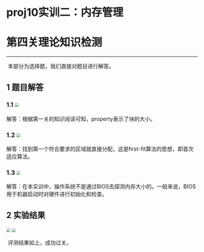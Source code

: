 # proj10实训二：内存管理

# 第四关理论知识检测

------

​	本部分为选择题，我们直接对题目进行解答。

## 1 题目解答

### 1.1 <img src="F:\study\操作系统\OS_comp\picture\lab243.png" style="zoom: 67%;" />

解答：根据第一关的知识阅读可知，property表示了块的大小。

### 1.2 <img src="F:\study\操作系统\OS_comp\picture\lab244.png" style="zoom:67%;" />

解答：找到第一个符合要求的区域就直接分配，这是first-fit算法的思想，即首次适应算法。

### 1.3 <img src="F:\study\操作系统\OS_comp\picture\lab245.png" style="zoom: 67%;" />

解答：在本实训中，操作系统不是通过BIOS去探测内存大小的。一般来说，BIOS用于机器启动时对硬件进行初始化和检查。

## 2 实验结果

<img src="F:\study\操作系统\OS_comp\picture\lab241.png" style="zoom:67%;" />

<img src="F:\study\操作系统\OS_comp\picture\lab242.png" style="zoom:67%;" />

​	评测结果如上，成功过关。
